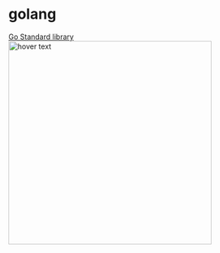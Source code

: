 # golang
[Go Standard library](https://pkg.go.dev/std)<br>
<img src="https://www.vertica.com/wp-content/uploads/2019/07/Golang.png" width="400" title="hover text">

